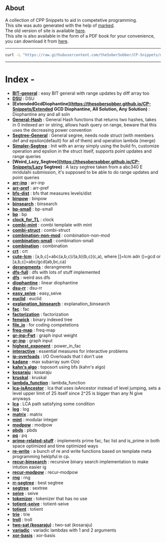 
## About

A collection of CPP Snippets to aid in competetive programming. <br />
This site was auto generated with the help of [marked](https://www.npmjs.com/package/marked). <br />
The old version of site is available [here](https://thesobersobber.github.io/CP-Snippets/old-index.html). <br />
This site is also available in the form of a PDF book for your convenience, you can download it from [here](https://github.com/theSoberSobber/CP-Snippets/blob/main/book/codebook-light.pdf).
    
---
    

```bash
curl -L "https://raw.githubusercontent.com/theSoberSobber/CP-Snippets/main/snippets.json" > snippets.json
```
---
# Index - 


- **[BIT-general](https://thesobersobber.github.io/CP-Snippets/BIT-general)** : easy BIT general with range updates by diff array too 
- **[DSU](https://thesobersobber.github.io/CP-Snippets/DSU)** : DSU 
- **[ExtendedGcdDiophantine](https://thesobersobber.github.io/CP-Snippets/Extended GCD Diophantine, All Solution, Any Solution)** : Diophantine any and all soln 
- **[General-Hash](https://thesobersobber.github.io/CP-Snippets/General-Hash)** : General Hash functions that returns two hashes, takes in 0 indexed arr or string, allows hash query on range, beware that this uses the decreasing power convention 
- **[Segtree-General](https://thesobersobber.github.io/CP-Snippets/Segtree-General)** : General segree, needs node struct (with members def and epsilon(default) for all of them) and operation lambda (merge) 
- **[Simpler-Segtree](https://thesobersobber.github.io/CP-Snippets/Simpler-Segtree)** : Init with an array simply using the build fn, customize operation and epslion in the struct itself, supports point updates and range queries 
- **[Weird_Lazy_Segtree](https://thesobersobber.github.io/CP-Snippets/Lazy Segtree)** : A lazy segtree taken from a abc340 E mridulahi submission, it's supposed to be able to do range updates and point queries 
- **[arr-inp](https://thesobersobber.github.io/CP-Snippets/arr-inp)** : arr-inp 
- **[arr-pref](https://thesobersobber.github.io/CP-Snippets/arr-pref)** : arr-pref 
- **[bfs-dist](https://thesobersobber.github.io/CP-Snippets/bfs-dist)** : bfs that measures levels/dist 
- **[binpow](https://thesobersobber.github.io/CP-Snippets/binpow)** : binpow 
- **[binsearch](https://thesobersobber.github.io/CP-Snippets/binsearch)** : binsearch 
- **[bp-small](https://thesobersobber.github.io/CP-Snippets/bp-small)** : bp-small 
- **[bp](https://thesobersobber.github.io/CP-Snippets/bp)** : bp 
- **[clock_for_TL](https://thesobersobber.github.io/CP-Snippets/clock_for_TL)** : clock 
- **[combi-mint](https://thesobersobber.github.io/CP-Snippets/combi-mint)** : combi template with mint 
- **[combi-struct](https://thesobersobber.github.io/CP-Snippets/combi-struct)** : combi-struct 
- **[combination-non-mod](https://thesobersobber.github.io/CP-Snippets/combination-non-mod)** : combination-non-mod 
- **[combination-small](https://thesobersobber.github.io/CP-Snippets/combination-small)** : combination-small 
- **[combination](https://thesobersobber.github.io/CP-Snippets/combination)** : combination 
- **[crt](https://thesobersobber.github.io/CP-Snippets/crt)** : crt 
- **[cute-lcm](https://thesobersobber.github.io/CP-Snippets/cute-lcm)** : [a,b,c]=abc(a,b,c)/(a,b)(b,c)(c,a), where []=lcm adn ()=gcd or [a,b,c]=abc/gcd(ab,bc,ca) 
- **[derangments](https://thesobersobber.github.io/CP-Snippets/derangments)** : derangments 
- **[dfs-full](https://thesobersobber.github.io/CP-Snippets/dfs-full)** : dfs with lots of stuff implemented 
- **[dfs](https://thesobersobber.github.io/CP-Snippets/dfs)** : weird ass dfs 
- **[diophantine](https://thesobersobber.github.io/CP-Snippets/diophantine)** : linear diophantine 
- **[dsu-rr](https://thesobersobber.github.io/CP-Snippets/dsu-rr)** : dsu-rr 
- **[easy_seive](https://thesobersobber.github.io/CP-Snippets/easy_seive)** : easy_seive 
- **[euclid](https://thesobersobber.github.io/CP-Snippets/euclid)** : euclid 
- **[explanation_binsearch](https://thesobersobber.github.io/CP-Snippets/explanation_binsearch)** : explanation_binsearch 
- **[fac](https://thesobersobber.github.io/CP-Snippets/fac)** : fac 
- **[factorization](https://thesobersobber.github.io/CP-Snippets/factorization)** : factorization 
- **[fenwick](https://thesobersobber.github.io/CP-Snippets/fenwick)** : binary indexed tree 
- **[file_io](https://thesobersobber.github.io/CP-Snippets/file_io)** : for coding competetions 
- **[freq-map](https://thesobersobber.github.io/CP-Snippets/freq-map)** : freq-map 
- **[gr-inp-Fwt](https://thesobersobber.github.io/CP-Snippets/gr-inp-Fwt)** : graph input weight 
- **[gr-inp](https://thesobersobber.github.io/CP-Snippets/gr-inp)** : graph input 
- **[highest_exponent](https://thesobersobber.github.io/CP-Snippets/highest_exponent)** : power_in_fac 
- **[interactive](https://thesobersobber.github.io/CP-Snippets/interactive)** : essential measures for interactive problems 
- **[ip-overloads](https://thesobersobber.github.io/CP-Snippets/ip-overloads)** : I/O Overloads that I don't use 
- **[kadane](https://thesobersobber.github.io/CP-Snippets/kadane)** : max subarray sum O(n) 
- **[kahn's algo](https://thesobersobber.github.io/CP-Snippets/topo-bfs)** : toposort using bfs (kahn's algo) 
- **[kosaraju](https://thesobersobber.github.io/CP-Snippets/kosaraju)** : kosaraju 
- **[kruskal](https://thesobersobber.github.io/CP-Snippets/kruskal)** : kruskal 
- **[lambda_function](https://thesobersobber.github.io/CP-Snippets/lambda_function)** : lambda_function 
- **[lca-isAncestor](https://thesobersobber.github.io/CP-Snippets/lca-isAncestor)** : lca that uses isAncestor instead of level jumping, sets a level upper limit of 25 itself since 2^25 is bigger than any N give anyways 
- **[lca](https://thesobersobber.github.io/CP-Snippets/lca)** : LCA path satisfying some condition 
- **[log](https://thesobersobber.github.io/CP-Snippets/log)** : log 
- **[matrix](https://thesobersobber.github.io/CP-Snippets/matrix)** : matrix 
- **[mint](https://thesobersobber.github.io/CP-Snippets/mint)** : modular integer 
- **[modpow](https://thesobersobber.github.io/CP-Snippets/modpow)** : modpow 
- **[pbds](https://thesobersobber.github.io/CP-Snippets/pbds)** : pbds 
- **[pq](https://thesobersobber.github.io/CP-Snippets/pq)** : pq 
- **[prime-related-stuff](https://thesobersobber.github.io/CP-Snippets/prime-related-stuff)** : implements prime fac, fac list and is_prime in both space optimized and time optimized ways 
- **[re-write](https://thesobersobber.github.io/CP-Snippets/read-write-fn-impl)** : a bunch of re and write functions based on template meta programming heklpful in cp. 
- **[recur-binsearch](https://thesobersobber.github.io/CP-Snippets/recur-binsearch)** : recursive binary search implementation to make intution easier ig 
- **[recur-modpow](https://thesobersobber.github.io/CP-Snippets/recur-modpow)** : recur-modpow 
- **[rng](https://thesobersobber.github.io/CP-Snippets/rng)** : rng 
- **[rr-segtree](https://thesobersobber.github.io/CP-Snippets/rr-segtree)** : best segtree 
- **[segtree](https://thesobersobber.github.io/CP-Snippets/segtree)** : sextree 
- **[seive](https://thesobersobber.github.io/CP-Snippets/seive)** : seive 
- **[tokenizer](https://thesobersobber.github.io/CP-Snippets/tokenizer)** : tokenizer that has no use 
- **[totient-seive](https://thesobersobber.github.io/CP-Snippets/totient-seive)** : totient-seive 
- **[totient](https://thesobersobber.github.io/CP-Snippets/totient)** : totient 
- **[trie](https://thesobersobber.github.io/CP-Snippets/trie)** : trie 
- **[troll](https://thesobersobber.github.io/CP-Snippets/troll)** : troll 
- **[two-sat (kosaraju)](https://thesobersobber.github.io/CP-Snippets/two-sat (kosaraju))** : two-sat (kosaraju) 
- **[variadic](https://thesobersobber.github.io/CP-Snippets/variadic)** : variadic lambdas with 1 and 2 arguments 
- **[xor-basis](https://thesobersobber.github.io/CP-Snippets/xor-basis)** : xor-basis 